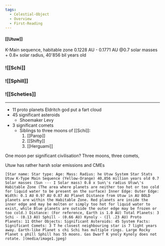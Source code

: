 ```yaml
---
tags:
  - Celestial-Object
  - Overview
  - First-Reading
---
```

#### [[Utuw]]
K-Main sequence, habitable zone 0.1228 AU - 0.1771 AU
@0.7 solar masses + 0.8× solar radius, 40'856 bil years old

### ![[Schi]]
### ![[Sphill]]

### ![[Scheties]]

---
- 11 proto planets
	Eldritch god put a fart cloud
- 45 significant asteroids 
	- Shoemaker Levy
- 3 significant comets
	- Siblings to three moons of [[Schi]]:
		1. [[Parop]]
		2. [[Shifty]]
		3. [[Herguami]]

One moon per significant civilisation?
Three moons, three comets, 

Utuw has rather harsh solar emissions and CMEs

	[Star name: Star type: Age: Mass: Radius: he Utuw System Star Stats Utuw K-Type Main Sequence (Yellow-Orange) 40,856 million years old 0.7 Solar masses (Sun --- I Solar mass) 0.8 x Sun\'s radius Utuw\'s Habitable Zone (The area where planets are neither too hot or too cold for liquid water to be present on the surface) Inner Edge: Outer Edge: Width: 0.1 AU 0.97 AU 0.87 AU Planet Distance from Utuw in AU BOLD planets are within the Habitable Zone. Red planets are inside the inner edge and may be molten or simply too hot for liquid water to exist, while Blue planets are outside the outer edge may be frozen or too cold.) Distance: (For reference, Earth is 1.0 AU) Total Planets: 3 Schi - (0.13 AU) Sphill - (0.66 AU) Kynoly - (Il .23 AU) Proto Planets: 11 Other Objects: Significant Asteroids: 45 System Facts: Significant Comets: 3 T he closest neighbouring star is 7 light years away. Earth-like Planet s chi Schi has multiple rings. Large Rocky Planet s phill Sphill has 55 moons. Gas Dwarf K ynoly Kynoly does not rotate. ](media/image1.jpeg)